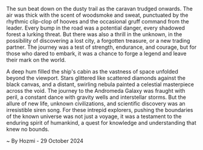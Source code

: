 
The sun beat down on the dusty trail as the caravan trudged onwards. The air was thick with the scent of woodsmoke and sweat, punctuated by the rhythmic clip-clop of hooves and the occasional gruff command from the leader.  Every bump in the road was a potential danger, every shadowed forest a lurking threat. But there was also a thrill in the unknown, in the possibility of discovering a lost city, a forgotten treasure, or a new trading partner. The journey was a test of strength, endurance, and courage, but for those who dared to embark, it was a chance to forge a legend and leave their mark on the world.

A deep hum filled the ship's cabin as the vastness of space unfolded beyond the viewport.  Stars glittered like scattered diamonds against the black canvas, and a distant, swirling nebula painted a celestial masterpiece across the void.  The journey to the Andromeda Galaxy was fraught with peril, a constant dance with gravity wells and interstellar storms.  But the allure of new life, unknown civilizations, and scientific discovery was an irresistible siren song.  For these intrepid explorers, pushing the boundaries of the known universe was not just a voyage, it was a testament to the enduring spirit of humankind, a quest for knowledge and understanding that knew no bounds. 

~ By Hozmi - 29 October 2024
